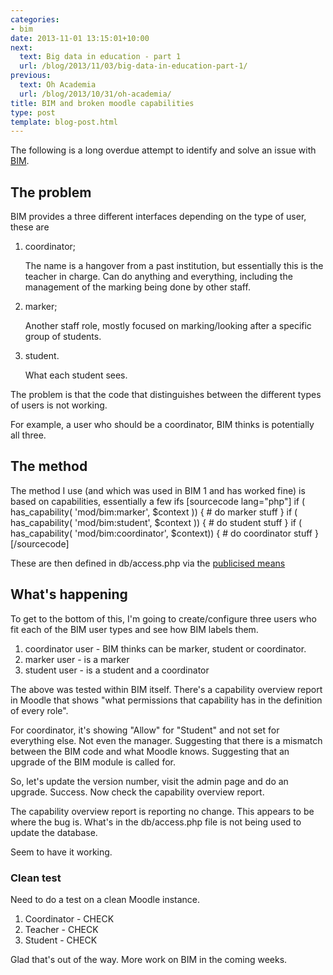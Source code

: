 ```yaml
---
categories:
- bim
date: 2013-11-01 13:15:01+10:00
next:
  text: Big data in education - part 1
  url: /blog/2013/11/03/big-data-in-education-part-1/
previous:
  text: Oh Academia
  url: /blog/2013/10/31/oh-academia/
title: BIM and broken moodle capabilities
type: post
template: blog-post.html
---
```

The following is a long overdue attempt to identify and solve an issue with [BIM](http://bit.ly/bambim).

## The problem

BIM provides a three different interfaces depending on the type of user, these are

1. coordinator;
    
    The name is a hangover from a past institution, but essentially this is the teacher in charge. Can do anything and everything, including the management of the marking being done by other staff.
    
2. marker;
    
    Another staff role, mostly focused on marking/looking after a specific group of students.
    
3. student.
    
    What each student sees.
    

The problem is that the code that distinguishes between the different types of users is not working.

For example, a user who should be a coordinator, BIM thinks is potentially all three.

## The method

The method I use (and which was used in BIM 1 and has worked fine) is based on capabilities, essentially a few ifs \[sourcecode lang="php"\] if ( has\_capability( 'mod/bim:marker', $context )) { # do marker stuff } if ( has\_capability( 'mod/bim:student', $context )) { # do student stuff } if ( has\_capability( 'mod/bim:coordinator', $context)) { # do coordinator stuff } \[/sourcecode\]

These are then defined in db/access.php via the [publicised means](http://docs.moodle.org/dev/NEWMODULE_Adding_capabilities)

## What's happening

To get to the bottom of this, I'm going to create/configure three users who fit each of the BIM user types and see how BIM labels them.

1. coordinator user - BIM thinks can be marker, student or coordinator.
2. marker user - is a marker
3. student user - is a student and a coordinator

The above was tested within BIM itself. There's a capability overview report in Moodle that shows "what permissions that capability has in the definition of every role".

For coordinator, it's showing "Allow" for "Student" and not set for everything else. Not even the manager. Suggesting that there is a mismatch between the BIM code and what Moodle knows. Suggesting that an upgrade of the BIM module is called for.

So, let's update the version number, visit the admin page and do an upgrade. Success. Now check the capability overview report.

The capability overview report is reporting no change. This appears to be where the bug is. What's in the db/access.php file is not being used to update the database.

Seem to have it working.

### Clean test

Need to do a test on a clean Moodle instance.

1. Coordinator - CHECK
2. Teacher - CHECK
3. Student - CHECK

Glad that's out of the way. More work on BIM in the coming weeks.